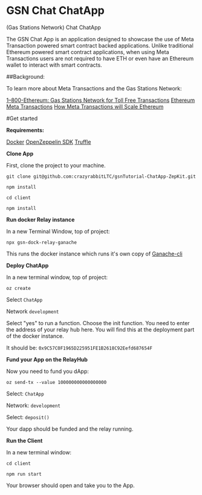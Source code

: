 # GSN Chat ChatApp

(Gas Stations Network) Chat ChatApp

The GSN Chat App is an application designed to showcase the use of Meta Transaction powered smart contract backed applications. Unlike traditional Ethereum powered smart contract applications, when using Meta Transactions users are not required to have ETH or even have an Ethereum wallet to interact with smart contracts. 

##Background: 

To learn more about Meta Transactions and the Gas Stations Network: 

[1–800-Ethereum: Gas Stations Network for Toll Free Transactions](https://medium.com/tabookey/1-800-ethereum-gas-stations-network-for-toll-free-transactions-4bbfc03a0a56)
[Ethereum Meta Transactions](https://medium.com/@austin_48503/ethereum-meta-transactions-90ccf0859e84)
[How Meta Transactions will Scale Ethereum](https://medium.com/hackernoon/how-meta-transactions-will-scale-ethereum-e98c848f7719)

#Get started

**Requirements:**

[Docker](https://docker.com)
[OpenZeppelin SDK](https://openzeppelin.com/sdk/)
[Truffle](https://www.trufflesuite.com/)

**Clone App**

First, clone the project to your machine. 

`git clone git@github.com:crazyrabbitLTC/gsnTutorial-ChatApp-ZepKit.git`

`npm install`

`cd client`

`npm install`

**Run docker Relay instance**

In a new Terminal Window, top of project:

`npx gsn-dock-relay-ganache`

This runs the docker instance which runs it's own copy of [Ganache-cli](https://www.trufflesuite.com/ganache)
 
**Deploy ChatApp**

In a new terminal window, top of project: 

`oz create`

Select `ChatApp`

Network `development`

Select "yes" to run a function. Choose the init function. You need to enter the address of your relay hub here. You will find this at the deployment part of the docker instance. 

It should be: `0x9C57C0F1965D225951FE1B2618C92Eefd687654F`

**Fund your App on the RelayHub**

Now you need to fund you dApp: 

`oz send-tx --value 100000000000000000`

Select: `ChatApp`

Network: `development`

Select: `deposit()`

Your dapp should be funded and the relay running. 

**Run the Client**

In a new terminal window: 

`cd client`

`npm run start`

Your browser should open and take you to the App. 